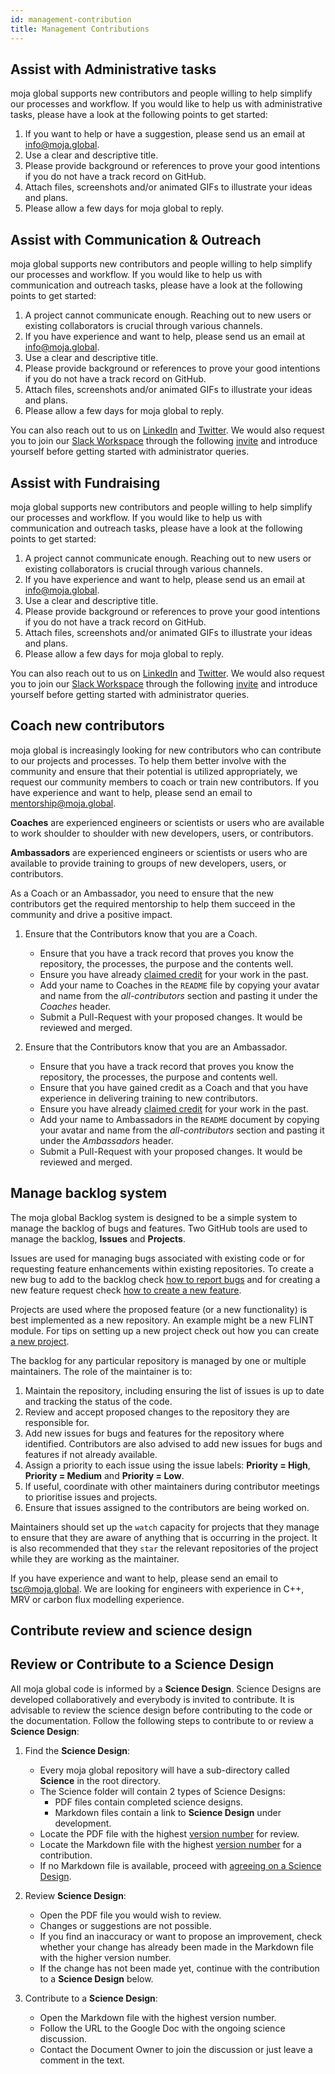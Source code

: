 ```yaml
---
id: management-contribution
title: Management Contributions
---
```


## Assist with Administrative tasks

moja global supports new contributors and people willing to help simplify our processes and workflow. If you would like to help us with administrative tasks, please have a look at the following points to get started:

1. If you want to help or have a suggestion, please send us an email at [info@moja.global](mailto:info@moja.global).
2. Use a clear and descriptive title.
3. Please provide background or references to prove your good intentions if you do not have a track record on GitHub.
4. Attach files, screenshots and/or animated GIFs to illustrate your ideas and plans.
5. Please allow a few days for moja global to reply.

## Assist with Communication & Outreach

moja global supports new contributors and people willing to help simplify our processes and workflow. If you would like to help us with communication and outreach tasks, please have a look at the following points to get started:

1. A project cannot communicate enough. Reaching out to new users or existing collaborators is crucial through various channels.
2. If you have experience and want to help, please send us an email at [info@moja.global](mailto:info@moja.global).
3. Use a clear and descriptive title.
4. Please provide background or references to prove your good intentions if you do not have a track record on GitHub.
5. Attach files, screenshots and/or animated GIFs to illustrate your ideas and plans.
6. Please allow a few days for moja global to reply.

You can also reach out to us on [LinkedIn](https://www.linkedin.com/company/moja-global/) and [Twitter](https://twitter.com/mojaglobal). We would also request you to join our [Slack Workspace](mojaglobal.slack.com) through the following [invite](https://join.slack.com/t/mojaglobal/shared_invite/zt-o6ta1ug0-rVLjAo460~d7JbZ~HpFFtw) and introduce yourself before getting started with administrator queries.

## Assist with Fundraising

moja global supports new contributors and people willing to help simplify our processes and workflow. If you would like to help us with communication and outreach tasks, please have a look at the following points to get started:

1. A project cannot communicate enough. Reaching out to new users or existing collaborators is crucial through various channels.
2. If you have experience and want to help, please send us an email at [info@moja.global](mailto:info@moja.global).
3. Use a clear and descriptive title.
4. Please provide background or references to prove your good intentions if you do not have a track record on GitHub.
5. Attach files, screenshots and/or animated GIFs to illustrate your ideas and plans.
6. Please allow a few days for moja global to reply.

You can also reach out to us on [LinkedIn](https://www.linkedin.com/company/moja-global/) and [Twitter](https://twitter.com/mojaglobal). We would also request you to join our [Slack Workspace](mojaglobal.slack.com) through the following [invite](https://join.slack.com/t/mojaglobal/shared_invite/zt-o6ta1ug0-rVLjAo460~d7JbZ~HpFFtw) and introduce yourself before getting started with administrator queries.

## Coach new contributors

moja global is increasingly looking for new contributors who can contribute to our projects and processes. To help them better involve with the community and ensure that their potential is utilized appropriately, we request our community members to coach or train new contributors. If you have experience and want to help, please send an email to [mentorship@moja.global](mailto:mentorship@moja.global).

**Coaches** are experienced engineers or scientists or users who are available to work shoulder to shoulder with new developers, users, or contributors.

**Ambassadors** are experienced engineers or scientists or users who are available to provide training to groups of new developers, users, or contributors.

As a Coach or an Ambassador, you need to ensure that the new contributors get the required mentorship to help them succeed in the community and drive a positive impact.

1. Ensure that the Contributors know that you are a Coach.

    - Ensure that you have a track record that proves you know the repository, the processes, the purpose and the contents well.
    - Ensure you have already [claimed credit](https://github.com/moja-global/About-moja-global/blob/master/Contributing/How-to-Get-Credit-for-Your-Contribution.md) for your work in the past.
    - Add your name to Coaches in the `README` file by copying your avatar and name from the _all-contributors_ section and pasting it under the _Coaches_ header.
    - Submit a Pull-Request with your proposed changes. It would be reviewed and merged.

2. Ensure that the Contributors know that you are an Ambassador.
    - Ensure that you have a track record that proves you know the repository, the processes, the purpose and contents well.
    - Ensure that you have gained credit as a Coach and that you have experience in delivering training to new contributors.
    - Ensure you have already [claimed credit](https://github.com/moja-global/About-moja-global/blob/master/Contributing/How-to-Get-Credit-for-Your-Contribution.md) for your work in the past.
    - Add your name to Ambassadors in the `README` document by copying your avatar and name from the _all-contributors_ section and pasting it under the _Ambassadors_ header.
    - Submit a Pull-Request with your proposed changes. It would be reviewed and merged.

## Manage backlog system

The moja global Backlog system is designed to be a simple system to manage the backlog of bugs and features. Two GitHub tools are used to manage the backlog, **Issues** and **Projects**.

Issues are used for managing bugs associated with existing code or for requesting feature enhancements within existing repositories. To create a new bug to add to the backlog check [how to report bugs](https://github.com/moja-global/About-moja-global/blob/master/Contributing/How-to-Report-Bugs.md) and for creating a new feature request check [how to create a new feature](https://github.com/moja-global/About-moja-global/blob/master/Contributing/How-to-Request-a-New-Feature.md).

Projects are used where the proposed feature (or a new functionality) is best implemented as a new repository. An example might be a new FLINT module. For tips on setting up a new project check out how you can create [a new project](https://github.com/moja-global/About-moja-global/blob/master/Contributing/How-to-Start-a-New-Project.md).

The backlog for any particular repository is managed by one or multiple maintainers. The role of the maintainer is to:

1. Maintain the repository, including ensuring the list of issues is up to date and tracking the status of the code.
2. Review and accept proposed changes to the repository they are responsible for.
3. Add new issues for bugs and features for the repository where identified. Contributors are also advised to add new issues for bugs and features if not already available.
4. Assign a priority to each issue using the issue labels: **Priority = High**, **Priority = Medium** and **Priority = Low**.
5. If useful, coordinate with other maintainers during contributor meetings to prioritise issues and projects.
6. Ensure that issues assigned to the contributors are being worked on.

Maintainers should set up the `watch` capacity for projects that they manage to ensure that they are aware of anything that is occurring in the project. It is also recommended that they `star` the relevant repositories of the project while they are working as the maintainer.

If you have experience and want to help, please send an email to [tsc@moja.global](mailto:tsc@moja.global). We are looking for engineers with experience in C++, MRV or carbon flux modelling experience.

## Contribute review and science design

## Review or Contribute to a Science Design

All moja global code is informed by a **Science Design**. Science Designs are developed collaboratively and everybody is invited to contribute. It is advisable to review the science design before contributing to the code or the documentation. Follow the following steps to contribute to or review a **Science Design**:

1. Find the **Science Design**:

    - Every moja global repository will have a sub-directory called **Science** in the root directory.
    - The Science folder will contain 2 types of Science Designs:
        - PDF files contain completed science designs.
        - Markdown files contain a link to **Science Design** under development.
    - Locate the PDF file with the highest [version number](https://github.com/moja-global/About-moja-global/blob/master/Contributing/How-to-Assign-a-Version.md) for review.
    - Locate the Markdown file with the highest [version number](https://github.com/moja-global/About-moja-global/blob/master/Contributing/How-to-Assign-a-Version.md) for a contribution.
    - If no Markdown file is available, proceed with [agreeing on a Science Design](https://github.com/moja-global/About-moja-global/blob/master/Contributing/How-to-Agree-on-a-Science-Design.md).

2. Review **Science Design**:

    - Open the PDF file you would wish to review.
    - Changes or suggestions are not possible.
    - If you find an inaccuracy or want to propose an improvement, check whether your change has already been made in the Markdown file with the higher version number.
    - If the change has not been made yet, continue with the contribution to a **Science Design** below.

3. Contribute to a **Science Design**:
    - Open the Markdown file with the highest version number.
    - Follow the URL to the Google Doc with the ongoing science discussion.
    - Contact the Document Owner to join the discussion or just leave a comment in the text.
